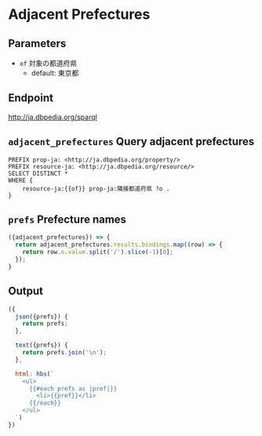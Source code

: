 # Adjacent Prefectures

## Parameters

* `of` 対象の都道府県
  * default: 東京都

## Endpoint

http://ja.dbpedia.org/sparql

## `adjacent_prefectures` Query adjacent prefectures

```sparql
PREFIX prop-ja: <http://ja.dbpedia.org/property/>
PREFIX resource-ja: <http://ja.dbpedia.org/resource/>
SELECT DISTINCT *
WHERE {
    resource-ja:{{of}} prop-ja:隣接都道府県 ?o .
}
```

## `prefs` Prefecture names

```javascript
({adjacent_prefectures}) => {
  return adjacent_prefectures.results.bindings.map((row) => {
    return row.o.value.split('/').slice(-1)[0];
  });
}
```

## Output

```javascript
({
  json({prefs}) {
    return prefs;
  },

  text({prefs}) {
    return prefs.join('\n');
  },

  html: hbs(`
    <ul>
      {{#each prefs as |pref|}}
        <li>{{pref}}</li>
      {{/each}}
    </ul>
  `)
})
```
